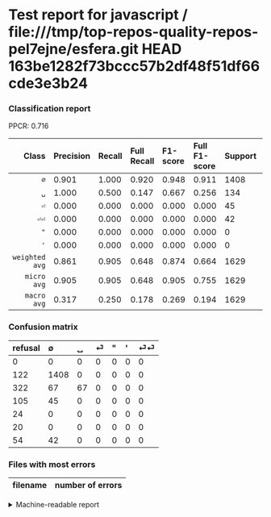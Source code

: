 # Test report for javascript / file:///tmp/top-repos-quality-repos-pel7ejne/esfera.git HEAD 163be1282f73bccc57b2df48f51df66cde3e3b24

### Classification report

PPCR: 0.716

| Class | Precision | Recall | Full Recall | F1-score | Full F1-score | Support | Full Support | PPCR |
|------:|:----------|:-------|:------------|:---------|:---------|:--------|:-------------|:-----|
| `∅` | 0.901| 1.000| 0.920| 0.948| 0.911| 1408| 1530| 0.920 |
| `␣` | 1.000| 0.500| 0.147| 0.667| 0.256| 134| 456| 0.294 |
| `⏎` | 0.000| 0.000| 0.000| 0.000| 0.000| 45| 150| 0.300 |
| `⏎⏎` | 0.000| 0.000| 0.000| 0.000| 0.000| 42| 96| 0.438 |
| `"` | 0.000| 0.000| 0.000| 0.000| 0.000| 0| 24| 0.000 |
| `'` | 0.000| 0.000| 0.000| 0.000| 0.000| 0| 20| 0.000 |
| `weighted avg` | 0.861| 0.905| 0.648| 0.874| 0.664| 1629| 2276| 0.716 |
| `micro avg` | 0.905| 0.905| 0.648| 0.905| 0.755| 1629| 2276| 0.716 |
| `macro avg` | 0.317| 0.250| 0.178| 0.269| 0.194| 1629| 2276| 0.716 |

### Confusion matrix

|refusal|  ∅| ␣| ⏎| "| '| ⏎⏎| 
|:---|:---|:---|:---|:---|:---|:---|
|0 |0 |0 |0 |0 |0 |0 |
|122 |1408 |0 |0 |0 |0 |0 |
|322 |67 |67 |0 |0 |0 |0 |
|105 |45 |0 |0 |0 |0 |0 |
|24 |0 |0 |0 |0 |0 |0 |
|20 |0 |0 |0 |0 |0 |0 |
|54 |42 |0 |0 |0 |0 |0 |

### Files with most errors

| filename | number of errors|
|:----:|:-----|

<details>
    <summary>Machine-readable report</summary>
```json
{
  "cl_report": {"\"": {"f1-score": 0.0, "precision": 0.0, "recall": 0.0, "support": 0}, "\u0027": {"f1-score": 0.0, "precision": 0.0, "recall": 0.0, "support": 0}, "macro avg": {"f1-score": 0.26913580246913577, "precision": 0.31690140845070425, "recall": 0.25, "support": 1629}, "micro avg": {"f1-score": 0.9054634745242481, "precision": 0.905463474524248, "recall": 0.905463474524248, "support": 1629}, "weighted avg": {"f1-score": 0.8743560011822749, "precision": 0.8613769788775626, "recall": 0.905463474524248, "support": 1629}, "\u2205": {"f1-score": 0.9481481481481481, "precision": 0.9014084507042254, "recall": 1.0, "support": 1408}, "\u23ce": {"f1-score": 0.0, "precision": 0.0, "recall": 0.0, "support": 45}, "\u23ce\u23ce": {"f1-score": 0.0, "precision": 0.0, "recall": 0.0, "support": 42}, "\u2423": {"f1-score": 0.6666666666666666, "precision": 1.0, "recall": 0.5, "support": 134}},
  "cl_report_full": {"\"": {"f1-score": 0.0, "precision": 0.0, "recall": 0.0, "support": 24}, "\u0027": {"f1-score": 0.0, "precision": 0.0, "recall": 0.0, "support": 20}, "macro avg": {"f1-score": 0.19449192265737278, "precision": 0.31690140845070425, "recall": 0.17786521041165004, "support": 2276}, "micro avg": {"f1-score": 0.7554417413572343, "precision": 0.905463474524248, "recall": 0.6480667838312829, "support": 2276}, "weighted avg": {"f1-score": 0.6635596897270535, "precision": 0.8063070868090795, "recall": 0.6480667838312829, "support": 2276}, "\u2205": {"f1-score": 0.9107373868046572, "precision": 0.9014084507042254, "recall": 0.9202614379084967, "support": 1530}, "\u23ce": {"f1-score": 0.0, "precision": 0.0, "recall": 0.0, "support": 150}, "\u23ce\u23ce": {"f1-score": 0.0, "precision": 0.0, "recall": 0.0, "support": 96}, "\u2423": {"f1-score": 0.2562141491395794, "precision": 1.0, "recall": 0.14692982456140352, "support": 456}},
  "ppcr": 0.7157293497363796
}
```
</details>
